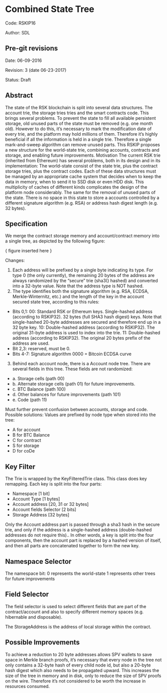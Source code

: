 # Combined State Tree

Code: RSKIP16

Author: SDL

## Pre-git revisions

Date: 06-09-2016

Revision: 3 (date 06-23-2017)

Status: Draft

## Abstract

The state of the RSK blockchain is split into several data structures. The account trie, the storage tries tries and the smart contracts code. This brings several problems. To prevent the state to fill all available persistent storage, old unused parts of the state must be removed (e.g. one month old). However to do this, it’s necessary to mark the modification date of every trie, and the platform may hold millions of them. Therefore it’s highly beneficial if all the information is held in a single trie. Therefore a single mark-and-sweep algorithm can remove unused parts. This RSKIP proposes a new structure for the world-state trie, combining accounts, contracts and storage, and enabling future improvements.
Motivation
The current RSK trie (inherited from Ethereum) has several problems, both in its design and in its implementation:
The world-state consist of the state trie, plus the contract storage tries, plus the contract codes. Each of these data structures must be  managed by an appropriate cache system that decides when to keep the data in memory, when to send it to SSD disk or even HDD disk. This multiplicity of caches of different kinds complicates the design of the platform node considerably. 
The same for the removal of unused parts of the state.
There is no space in this state to store a accounts controlled by a different signature algorithm (e.g. RSA) or address hash digest length (e.g. 32 bytes).


## Specification

We merge the contract storage memory and account/contract memory into a single tree, as depicted by the following figure:

{ figure inserted here } 

Changes:

1. Each address will be prefixed by a single byte indicating its type. For type 0 (the only currently), 
the remaining 20 bytes of the address are always randomized by the “secure” trie (sha3() hashed) and converted 
into a 32-byte value. Note that the address type is NOT hashed.
2. The type identifies both the signature algorithm (e.g. RSA, ECDSA, Merkle-Winternitz, etc.) and the length of the key 
in the account secured state tree, according to this rules:
* Bits 0,1:
 00: Standard RSK or Ethereum keys. Single-hashed address (according to RSKIP32). 32 bytes (full SHA3 hash digest) keys.  Note that single-hashed 20-byte addresses are secured and therefore end up in a 32 byte key.
 10: Double-hashed address (according to RSKIP32). The original 31-byte address is used to index into the trie.
 11:  Double-hashed address (according to RSKIP32). The original 20 bytes prefix of the address are used.
* Bit 2,3: reserved, must be 0.
* Bits 4-7: Signature algorithm
 0000 = Bitcoin ECDSA curve

3. Behind each account node, there is a Account node tree.  There are several fields in this tree. These fields are not randomized:
 * a. Storage cells (path 00)
 * b. Alternate storage cells (path 01) for future improvements.
 * c. BTC Balance (path 100)
 * d. Other balances for future improvements (path 101)
 * e. Code (path 11)

Must further prevent confusion between accounts, storage and code. Possible solutions:
Values are prefixed by node type when stored into the tree:
* A for account
* B for BTC Balance
* C for contract
* S for storage
* D for coDe

## Key Filter

The Trie is wrapped by the KeyFilteredTrie class. This class does key remapping. Each key is split into the four parts:

* Namespace [1 bit]
* Account Type [1 bytes]
* Account address [20, 31 or 32 bytes]
* Account fields Selector [2 bits]
* Storage Address [32 bytes]

Only the Account address part is passed through a sha3 hash in the secure trie, and only if the address is a single-hashed address (double-hashed addresses do not require this).. In other words, a key is split into the four components, then the account part is replaced by a hashed version of itself, and then all parts are concatenated together to form the new key.

## Namespace Selector

The namespace bit:
0 represents the world-state
1 represents other trees for future improvements 

## Field Selector

The field selector is used to select different fields that are part of the contract/account and also to specify different memory spaces (e.g. hibernable and disposable).

The StorageAddress is the address of local storage within the contract.

## Possible Improvements

To achieve a reduction to 20 byte addresses allows SPV wallets to save space in Merkle branch proofs, it’s necessary that every node in the tree not only contains a 32-byte hash of every child node id, but also a 20-byte hash digest which also needs to be propagated upward. This increases the size of the tree in memory and in disk, only to reduce the size of SPV proofs on the wire. Therefore it’s not considered to be worth the increase in resources consumed.

